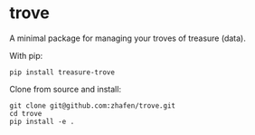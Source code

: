 # trove
A minimal package for managing your troves of treasure (data).

With pip:
```
pip install treasure-trove
```

Clone from source and install:
```
git clone git@github.com:zhafen/trove.git
cd trove
pip install -e .
```
